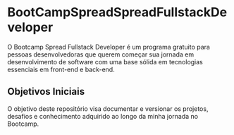 # BootCampSpreadSpreadFullstackDeveloper 
O Bootcamp Spread Fullstack Developer é um programa gratuito para pessoas desenvolvedoras que querem começar sua jornada em desenvolvimento de software com uma base sólida em tecnologias essenciais em front-end e back-end.


## Objetivos Iniciais
O objetivo deste repositório visa documentar e versionar os projetos, desafios e conhecimento adquirido ao longo da minha jornada no Bootcamp.
